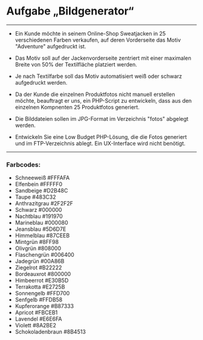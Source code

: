 # Aufgabe „Bildgenerator“
---

- Ein Kunde möchte in seinem Online-Shop Sweatjacken in 25 verschiedenen Farben
verkaufen, auf deren Vorderseite das Motiv "Adventure" aufgedruckt ist.

- Das Motiv soll auf der Jackenvorderseite zentriert mit einer maximalen Breite von 50%
der Textilfläche platziert werden.

- Je nach Textilfarbe soll das Motiv automatisiert weiß oder schwarz aufgedruckt werden.

- Da der Kunde die einzelnen Produktfotos nicht manuell erstellen möchte, beauftragt er
uns, ein PHP-Script zu entwickeln, dass aus den einzelnen Kompnenten 25
Produktfotos generiert.

- Die Bilddateien sollen im JPG-Format im Verzeichnis "fotos" abgelegt werden.

- Entwickeln Sie eine Low Budget PHP-Lösung, die die Fotos generiert und im FTP-Verzeichnis ablegt. Ein UX-Interface wird nicht benötigt.

---

### Farbcodes:
- Schneeweiß #FFFAFA
- Elfenbein #FFFFF0
- Sandbeige #D2B48C
- Taupe #483C32
- Anthrazitgrau #2F2F2F
- Schwarz #000000
- Nachtblau #191970
- Marineblau #000080
- Jeansblau #5D6D7E
- Himmelblau #87CEEB
- Mintgrün #8FF98
- Olivgrün #808000
- Flaschengrün #006400­
- Jadegrün #00A86B
- Ziegelrot #B22222
- Bordeauxrot #800000
- Himbeerrot #E30B5D
- Terrakotta #E2725B
- Sonnengelb #FFD700
- Senfgelb #FFDB58
- Kupferorange #B87333
- Apricot #FBCEB1
- Lavendel #E6E6FA
- Violett #8A2BE2
- Schokoladenbraun #8B4513
